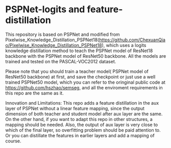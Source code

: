 # PSPNet-logits and feature-distillation
This repository is based on PSPNet and modified from Pixelwise_Knowledge_Distillation_PSPNet18(https://github.com/ChexuanQiao/Pixelwise_Knowledge_Distillation_PSPNet18), which uses a logits knowledge distillation method to teach the PSPNet model of ResNet18 backbone with the PSPNet model of ResNet50 backbone. All the models are trained and tested on the PASCAL-VOC2012 dataset. 


Please note that you should train a teacher model( PSPNet model of ResNet50 backbone) at first, and save the checkpoint or just use a well trained PSPNet50 model, which you can refer to the oringinal public code at https://github.com/hszhao/semseg, and all the enviroment requirements in this repo are the same as it.

Innovation and Limitations: This repo adds a feature distillation in the aux layer of PSPNet without a linear feature mapping, since the output dimension of both teacher and student model after aux layer are the same. On the other hand, if you want to adapt this repo in other structures, a mapping should be needed. Also, the output of aux layer is very close to which of the final layer, so overfitting problem should be paid attention to. Or you can distillate the features in earlier layers and add a mapping of course.

 
